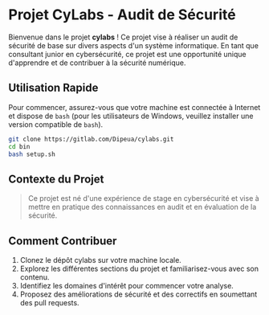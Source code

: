 # Projet CyLabs - Audit de Sécurité

Bienvenue dans le projet **cylabs** ! Ce projet vise à réaliser un audit de sécurité de base sur divers aspects d'un système informatique. En tant que consultant junior en cybersécurité, ce projet est une opportunité unique d'apprendre et de contribuer à la sécurité numérique.

## Utilisation Rapide
Pour commencer, assurez-vous que votre machine est connectée à Internet et dispose de `bash` (pour les utilisateurs de Windows, veuillez installer une version compatible de `bash`).

```sh
git clone https://gitlab.com/Dipeua/cylabs.git
cd bin
bash setup.sh
```

## Contexte du Projet

> Ce projet est né d'une expérience de stage en cybersécurité et vise à mettre en pratique des connaissances en audit et en évaluation de la sécurité.

## Comment Contribuer

1. Clonez le dépôt cylabs sur votre machine locale.
2. Explorez les différentes sections du projet et familiarisez-vous avec son contenu.
3. Identifiez les domaines d'intérêt pour commencer votre analyse.
4. Proposez des améliorations de sécurité et des correctifs en soumettant des pull requests.
